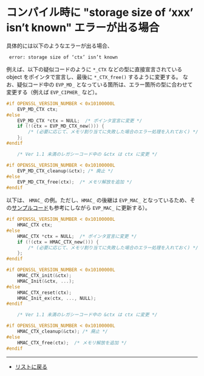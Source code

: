 # コンパイル時に "storage size of ‘xxx’ isn’t known" エラーが出る場合

具体的には以下のようなエラーが出る場合、

~~~text
 error: storage size of ‘ctx’ isn’t known
~~~

例えば、以下の疑似コードのように `*_CTX` などの型に直接宣言されている object をポインタで宣言し、最後に `*_CTX_free()` するように変更する。
なお、疑似コード中の `EVP_MD_` となっている箇所は、エラー箇所の型に合わせて変更する（例えば `EVP_CIPHER_` など）。

~~~c
#if OPENSSL_VERSION_NUMBER < 0x10100000L
    EVP_MD_CTX ctx;
#else
    EVP_MD_CTX *ctx = NULL;  /* ポインタ宣言に変更 */
    if (!(ctx = EVP_MD_CTX_new())) {
        /* (必要に応じて、メモリ割り当てに失敗した場合のエラー処理を入れておく) */
    };
#endif

    /* Ver 1.1 未満のレガシーコード中の &ctx は ctx に変更 */

#if OPENSSL_VERSION_NUMBER < 0x10100000L
    EVP_MD_CTX_cleanup(&ctx); /* 廃止 */
#else
    EVP_MD_CTX_free(ctx);  /* メモリ解放を追加 */
#endif
~~~

以下は、 `HMAC_` の例。ただし、`HMAC_` の後継は `EVP_MAC_` となっているため、その[サンプルコード](https://www.openssl.org/docs/manmaster/man3/EVP_MAC_CTX_new.html)も参考にしながら  `EVP_MAC_` に更新する）。

~~~c
#if OPENSSL_VERSION_NUMBER < 0x10100000L
    HMAC_CTX ctx;
#else
    HMAC_CTX *ctx = NULL;  /* ポインタ宣言に変更 */
    if (!(ctx = HMAC_CTX_new())) {
        /* (必要に応じて、メモリ割り当てに失敗した場合のエラー処理を入れておく) */
    };
#endif

#if OPENSSL_VERSION_NUMBER < 0x10100000L
	HMAC_CTX_init(&ctx);
    HMAC_Init(&ctx, ...);
#else
	HMAC_CTX_reset(ctx);
    HMAC_Init_ex(ctx, ..., NULL);
#endif

    /* Ver 1.1 未満のレガシーコード中の &ctx は ctx に変更 */

#if OPENSSL_VERSION_NUMBER < 0x10100000L
    HMAC_CTX_cleanup(&ctx); /* 廃止 */
#else
    HMAC_CTX_free(ctx);  /* メモリ解放を追加 */
#endif
~~~

---

* [リストに戻る](../README.md)
